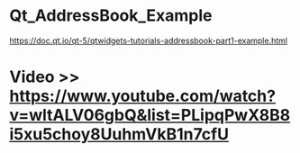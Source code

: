 # Qt_AddressBook_Example
https://doc.qt.io/qt-5/qtwidgets-tutorials-addressbook-part1-example.html
# Video >> https://www.youtube.com/watch?v=wltALV06gbQ&list=PLipqPwX8B8i5xu5choy8UuhmVkB1n7cfU
